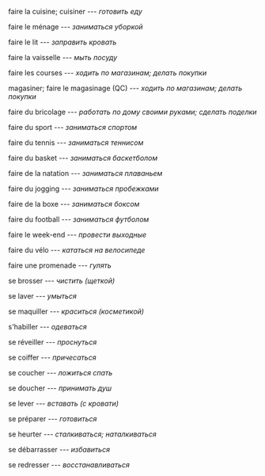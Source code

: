 faire la cuisine;
cuisiner --- *готовить еду*



faire le ménage --- *заниматься уборкой*



faire le lit --- *заправить кровать*



faire la vaisselle --- *мыть посуду*



faire les courses --- *ходить по магазинам; делать покупки*



magasiner;
faire le magasinage (QC) --- *ходить по магазинам; делать покупки*



faire du bricolage --- *работать по дому своими руками; сделать поделки*



faire du sport --- *заниматься спортом*



faire du tennis --- *заниматься теннисом*



faire du basket --- *заниматься баскетболом*



faire de la natation --- *заниматься плаваньем*



faire du jogging --- *заниматься пробежками*



faire de la boxe --- *заниматься боксом*



faire du football --- *заниматься футболом*



faire le week-end --- *провести выходные*



faire du vélo --- *кататься на велосипеде*



faire une promenade --- *гулять*



se brosser --- *чистить (щеткой)*



se laver --- *умыться*



se maquiller --- *краситься (косметикой)*



s'habiller --- *одеваться*



se réveiller --- *проснуться*



se coiffer --- *причесаться*



se coucher --- *ложиться спать*



se doucher --- *принимать душ*



se lever --- *вставать (с кровати)*



se préparer --- *готовиться*



se heurter --- *сталкиваться; наталкиваться*



se débarrasser --- *избавиться*



se redresser --- *восстанавливаться*